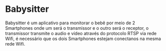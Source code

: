# Babysitter
Babysitter é um aplicativo para monitorar o bebê por meio de 2 Smartphones onde um será o transmissor e o outro será o receptor, 
o transmissor transmite o audio e vídeo através do protocolo RTSP via rede Wifi, é necessário que os dois Smartphones estejam conectanos na mesma rede Wifi.
